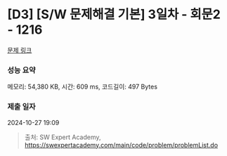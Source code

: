 # [D3] [S/W 문제해결 기본] 3일차 - 회문2 - 1216 

[문제 링크](https://swexpertacademy.com/main/code/problem/problemDetail.do?contestProbId=AV14Rq5aABUCFAYi) 

### 성능 요약

메모리: 54,380 KB, 시간: 609 ms, 코드길이: 497 Bytes

### 제출 일자

2024-10-27 19:09



> 출처: SW Expert Academy, https://swexpertacademy.com/main/code/problem/problemList.do